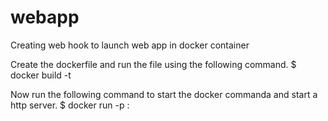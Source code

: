 # webapp
Creating web hook to launch web app in docker container

Create the dockerfile and run the file using the following command.
$ docker build -t <image-name>

Now run the following command to start the docker commanda and start a http server.
$ docker run -p <host-port>:<container-port> <image-name>
